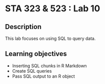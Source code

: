 # STA 323 & 523 : Lab 10

## Description

This lab focuses on using SQL to query data.

## Learning objectives

- Inserting SQL chunks in R Markdown
- Create SQL queries
- Pass SQL output to an R object

